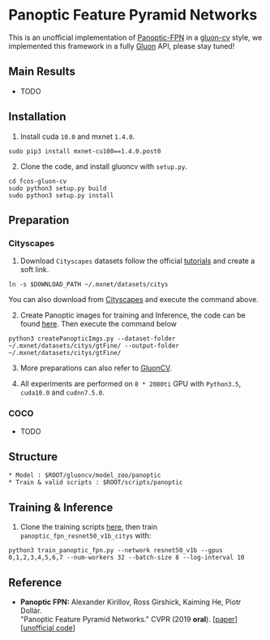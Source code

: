 # Panoptic Feature Pyramid Networks

This is an unofficial implementation of [Panoptic-FPN](https://arxiv.org/abs/1901.02446) in a [gluon-cv](http://gluon-cv.mxnet.io) style, we implemented this framework in a fully [Gluon](https://mxnet.incubator.apache.org/versions/master/gluon/index.html) API, please stay tuned! 

## Main Results
* TODO

## Installation 
1. Install cuda `10.0` and mxnet `1.4.0`.
  ```Shell
  sudo pip3 install mxnet-cu100==1.4.0.post0
  ```
2. Clone the code, and install gluoncv with ``setup.py``.
  ```Shell
  cd fcos-gluon-cv
  sudo python3 setup.py build
  sudo python3 setup.py install
  ```

## Preparation
### Cityscapes
1. Download `Cityscapes` datasets follow the official [tutorials](https://gluon-cv.mxnet.io/build/examples_datasets/cityscapes.html#sphx-glr-build-examples-datasets-cityscapes-py) and create a soft link.
  ```Shell
  ln -s $DOWNLOAD_PATH ~/.mxnet/datasets/citys
  ```
   You can also download from [Cityscapes](https://www.cityscapes-dataset.com/) and execute the command above.

2. Create Panoptic images for training and Inference, the code can be found [here](https://github.com/mcordts/cityscapesScripts/blob/master/cityscapesscripts/preparation/createPanopticImgs.py). Then execute the command below
  ```Shell
  python3 createPanopticImgs.py --dataset-folder ~/.mxnet/datasets/citys/gtFine/ --output-folder ~/.mxnet/datasets/citys/gtFine/
  ```
   
3. More preparations can also refer to [GluonCV](https://gluon-cv.mxnet.io/index.html).

4. All experiments are performed on `8 * 2080ti` GPU with `Python3.5`, `cuda10.0` and `cudnn7.5.0`.
### COCO
* TODO


## Structure
```Shell
* Model : $ROOT/gluoncv/model_zoo/panoptic
* Train & valid scripts : $ROOT/scripts/panoptic
```

## Training & Inference 
1. Clone the training scripts [here](https://github.com/Angzz/panoptic-fpn-gluon/blob/master/scripts/panoptic/train_panoptic_fpn.py), then train `panoptic_fpn_resnet50_v1b_citys` with:
  ```Shell
  python3 train_panoptic_fpn.py --network resnet50_v1b --gpus 0,1,2,3,4,5,6,7 --num-workers 32 --batch-size 8 --log-interval 10 
  ```

## Reference 
* **Panoptic FPN:** Alexander Kirillov, Ross Girshick, Kaiming He, Piotr Dollár.<br />"Panoptic Feature Pyramid Networks." CVPR (2019 **oral**). [[paper](https://arxiv.org/pdf/1901.02446.pdf)] [[unofficial code](https://github.com/Angzz/panoptic-fpn-gluon)]
